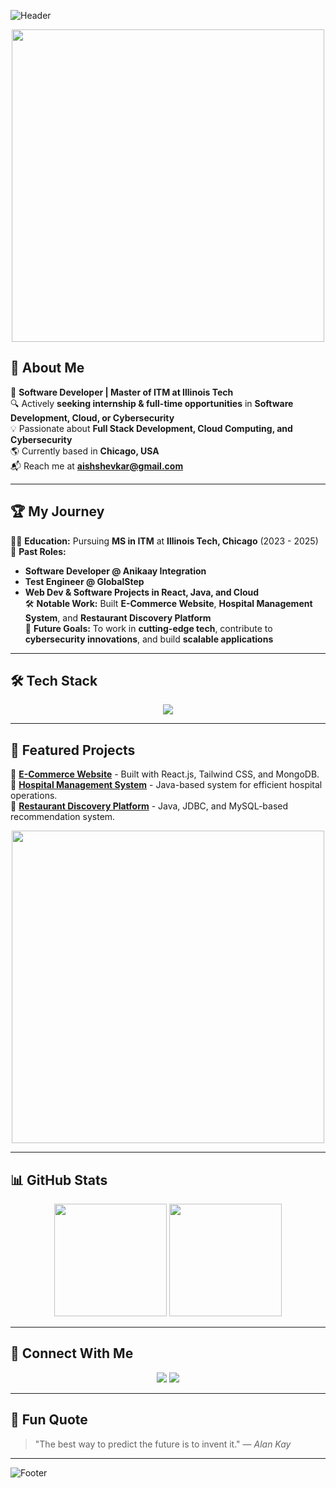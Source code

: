 ![Header](https://capsule-render.vercel.app/api?type=waving&color=gradient&height=200&section=header&text=Hi%20there!%20I'm%20Aishwarya%20Shevkar%20%F0%9F%91%8B&fontSize=35&fontAlignY=40&desc=Software%20Developer%20|%20MS%20ITM%20at%20IIT%20Chicago&descSize=20&descAlignY=55)

<p align="center">
  <img src="https://media.giphy.com/media/qgQUggAC3Pfv687qPC/giphy.gif" width="500">
</p>

## 🚀 About Me

🎯 **Software Developer | Master of ITM at Illinois Tech**  
🔍 Actively **seeking internship & full-time opportunities** in **Software Development, Cloud, or Cybersecurity**  
💡 Passionate about **Full Stack Development, Cloud Computing, and Cybersecurity**  
🌎 Currently based in **Chicago, USA**  
📬 Reach me at **[aishshevkar@gmail.com](mailto:aishshevkar@gmail.com)**

---

## 🏆 My Journey

👨‍🎓 **Education:** Pursuing **MS in ITM** at **Illinois Tech, Chicago** (2023 - 2025)  
💼 **Past Roles:**
- **Software Developer @ Anikaay Integration**
- **Test Engineer @ GlobalStep**
- **Web Dev & Software Projects in React, Java, and Cloud**  
🛠 **Notable Work:** Built **E-Commerce Website**, **Hospital Management System**, and **Restaurant Discovery Platform**  
🌟 **Future Goals:** To work in **cutting-edge tech**, contribute to **cybersecurity innovations**, and build **scalable applications**

---

## 🛠️ Tech Stack

<p align="center">
  <img src="https://skillicons.dev/icons?i=java,react,html,css,javascript,nodejs,mongodb,mysql,aws,azure,docker" />
</p>

---

## 🚀 Featured Projects

🔹 **[E-Commerce Website](https://github.com/aishshevkar/ecommerce)** - Built with React.js, Tailwind CSS, and MongoDB.  
🔹 **[Hospital Management System](https://github.com/aishshevkar/hms)** - Java-based system for efficient hospital operations.  
🔹 **[Restaurant Discovery Platform](https://github.com/aishshevkar/restaurant-finder)** - Java, JDBC, and MySQL-based recommendation system.

<p align="center">
  <img src="https://media.giphy.com/media/Y4ak9Ki2GZCbJxAnJD/giphy.gif" width="500">
</p>

---

## 📊 GitHub Stats

<p align="center">
  <img src="https://github-readme-stats.vercel.app/api?username=aishshevkar&show_icons=true&theme=radical" height="180" />
  <img src="https://github-readme-stats.vercel.app/api/top-langs/?username=aishshevkar&layout=compact&theme=radical" height="180" />
</p>

---

## 🌟 Connect With Me

<p align="center">
  <a href="https://www.linkedin.com/in/aishwarya-shevkar/"><img src="https://img.shields.io/badge/-LinkedIn-blue?style=for-the-badge&logo=linkedin&logoColor=white" /></a>
  <a href="https://your-resume-link.com"><img src="https://img.shields.io/badge/Resume-Download-brightgreen?style=for-the-badge&logo=adobe-acrobat-reader&logoColor=white" /></a>
</p>

---

## 🎉 Fun Quote

> "The best way to predict the future is to invent it." — *Alan Kay*

---

![Footer](https://capsule-render.vercel.app/api?type=waving&color=gradient&height=150&section=footer)
